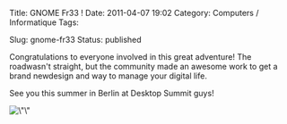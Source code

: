Title: GNOME Fr33 !
Date: 2011-04-07 19:02
Category: Computers / Informatique
Tags: <?xml version="1.0" encoding="utf-8"?>

Slug: gnome-fr33
Status: published

Congratulations to everyone involved in this great adventure! The roadwasn't straight, but the community made an awesome work to get a brand newdesign and way to manage your digital life.

See you this summer in Berlin at Desktop Summit guys!

![\\"\\"](\%22http://www.gnome.org/wp-content/uploads/2011/04/iamgnome.png\%22)
